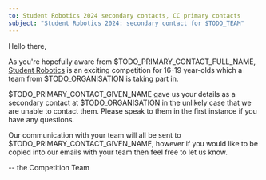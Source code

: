 ```yaml
---
to: Student Robotics 2024 secondary contacts, CC primary contacts
subject: "Student Robotics 2024: secondary contact for $TODO_TEAM"
---
```


Hello there,

As you're hopefully aware from $TODO_PRIMARY_CONTACT_FULL_NAME,
[Student Robotics](https://studentrobotics.org) is an exciting competition for
16-19 year-olds which a team from $TODO_ORGANISATION is taking part in.

$TODO_PRIMARY_CONTACT_GIVEN_NAME gave us your details as a secondary contact at
$TODO_ORGANISATION in the unlikely case that we are unable to contact them.
Please speak to them in the first instance if you have any questions.

Our communication with your team will all be sent to
$TODO_PRIMARY_CONTACT_GIVEN_NAME, however if you would like to be copied into
our emails with your team then feel free to let us know.

-- the Competition Team
